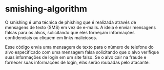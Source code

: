 # smishing-algorithm

O smishing é uma técnica de phishing que é realizada através de mensagens de texto (SMS) em vez de e-mails. 
A ideia é enviar mensagens falsas para os alvos, solicitando que eles forneçam informações confidenciais ou cliquem em links maliciosos.

Esse código envia uma mensagem de texto para o número de telefone do alvo especificado com uma mensagem falsa solicitando que o alvo verifique suas informações de login em um site falso. 
Se o alvo cair na fraude e fornecer suas informações de login, elas serão roubadas pelo atacante.
